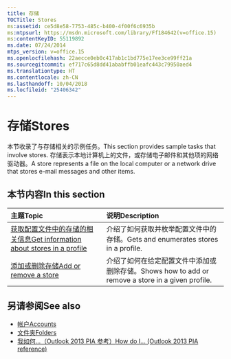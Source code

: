 ```yaml
---
title: 存储
TOCTitle: Stores
ms:assetid: ce5d8e58-7753-485c-b400-4f00f6c6935b
ms:mtpsurl: https://msdn.microsoft.com/library/Ff184642(v=office.15)
ms:contentKeyID: 55119892
ms.date: 07/24/2014
mtps_version: v=office.15
ms.openlocfilehash: 22aecce0eb0c417ab1c1bd775e17ee3ce99ff21a
ms.sourcegitcommit: ef717c65d8dd41ababffb01eafc443c79950aed4
ms.translationtype: HT
ms.contentlocale: zh-CN
ms.lasthandoff: 10/04/2018
ms.locfileid: "25406342"
---
```

# <a name="stores"></a><span data-ttu-id="bc977-102">存储</span><span class="sxs-lookup"><span data-stu-id="bc977-102">Stores</span></span>

<span data-ttu-id="bc977-103">本节收录了与存储相关的示例任务。</span><span class="sxs-lookup"><span data-stu-id="bc977-103">This section provides sample tasks that involve stores.</span></span> <span data-ttu-id="bc977-104">存储表示本地计算机上的文件，或存储电子邮件和其他项的网络驱动器。</span><span class="sxs-lookup"><span data-stu-id="bc977-104">A store represents a file on the local computer or a network drive that stores e-mail messages and other items.</span></span>

## <a name="in-this-section"></a><span data-ttu-id="bc977-105">本节内容</span><span class="sxs-lookup"><span data-stu-id="bc977-105">In this section</span></span>

|<span data-ttu-id="bc977-106">主题</span><span class="sxs-lookup"><span data-stu-id="bc977-106">Topic</span></span>|<span data-ttu-id="bc977-107">说明</span><span class="sxs-lookup"><span data-stu-id="bc977-107">Description</span></span>|
|:----|:----------|
|[<span data-ttu-id="bc977-108">获取配置文件中的存储的相关信息</span><span class="sxs-lookup"><span data-stu-id="bc977-108">Get information about stores in a profile</span></span>](how-to-get-information-about-stores-in-a-profile.md)  |<span data-ttu-id="bc977-109">介绍了如何获取并枚举配置文件中的存储。</span><span class="sxs-lookup"><span data-stu-id="bc977-109">Gets and enumerates stores in a profile.</span></span>|
|[<span data-ttu-id="bc977-110">添加或删除存储</span><span class="sxs-lookup"><span data-stu-id="bc977-110">Add or remove a store</span></span>](how-to-add-or-remove-a-store.md)  |<span data-ttu-id="bc977-111">介绍了如何在给定配置文件中添加或删除存储。</span><span class="sxs-lookup"><span data-stu-id="bc977-111">Shows how to add or remove a store in a given profile.</span></span>|

## <a name="see-also"></a><span data-ttu-id="bc977-112">另请参阅</span><span class="sxs-lookup"><span data-stu-id="bc977-112">See also</span></span>

- [<span data-ttu-id="bc977-113">帐户</span><span class="sxs-lookup"><span data-stu-id="bc977-113">Accounts</span></span>](accounts.md)
- [<span data-ttu-id="bc977-114">文件夹</span><span class="sxs-lookup"><span data-stu-id="bc977-114">Folders</span></span>](folders.md)
- [<span data-ttu-id="bc977-115">我如何...（Outlook 2013 PIA 参考）</span><span class="sxs-lookup"><span data-stu-id="bc977-115">How do I... (Outlook 2013 PIA reference)</span></span>](how-do-i-outlook-2013-pia-reference.md)

